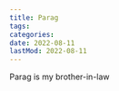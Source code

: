 ```yaml
---
title: Parag
tags:
categories:
date: 2022-08-11
lastMod: 2022-08-11
---
```

Parag is my brother-in-law
